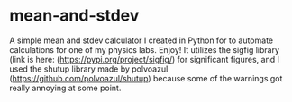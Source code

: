 # mean-and-stdev
A simple mean and stdev calculator I created in Python for to automate calculations for one of my physics labs. Enjoy!
It utilizes the sigfig library (link is here: (https://pypi.org/project/sigfig/) for significant figures, and I used the shutup library made by polvoazul (https://github.com/polvoazul/shutup) because some of the warnings got really annoying at some point.
